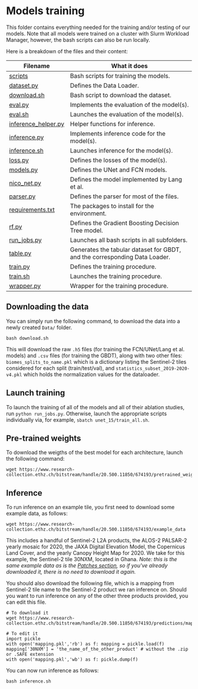 # Models training

This folder contains everything needed for the training and/or testing of our models. Note that all models were trained on a cluster with Slurm Workload Manager, however, the bash scripts can also be run locally.


Here is a breakdown of the files and their content:

| Filename | What it does |
|----------|----------|
| [scripts](scripts) | Bash scripts for training the models. |
| [dataset.py](dataset.py) | Defines the Data Loader. |
| [download.sh](download.sh) | Bash script to download the dataset. |
| [eval.py](eval.py) | Implements the evaluation of the model(s). |
| [eval.sh](eval.sh) | Launches the evaluation of the model(s). |
| [inference_helper.py](inference_helper.py) | Helper functions for inference. |
| [inference.py](inference.py) | Implements inference code for the model(s). |
| [inference.sh](inference.sh) | Launches inference for the model(s). |
| [loss.py](loss.py) | Defines the losses of the model(s). |
| [models.py](models.py) | Defines the UNet and FCN models. |
| [nico_net.py](nico_net.py) | Defines the model implemented by Lang et al. |
| [parser.py](parser.py) | Defines the parser for most of the files. |
| [requirements.txt](requirements.txt) | The packages to install for the environment. |
| [rf.py](rf.py) | Defines the Gradient Boosting Decision Tree model. |
| [run_jobs.py](run_jobs.py) | Launches all bash scripts in all subfolders. |
| [table.py](table.py) | Generates the tabular dataset for GBDT, and the corresponding Data Loader. |
| [train.py](train.py) | Defines the training procedure. |
| [train.sh](train.sh) | Launches the training procedure. |
| [wrapper.py](wrapper.py) | Wrapper for the training procedure. |


## Downloading the data
You can simply run the following command, to download the data into a newly created `Data/` folder.
```
bash download.sh
```
This will download the raw `.h5` files (for training the FCN/UNet/Lang et al. models) and `.csv` files (for training the GBDT), along with two other files: `biomes_splits_to_name.pkl` which is a dictionary listing the Sentinel-2 tiles considered for each split (train/test/val), and `statistics_subset_2019-2020-v4.pkl` which holds the normalization values for the dataloader.

## Launch training

To launch the training of all of the models and all of their ablation studies, run `python run_jobs.py`. Otherwise, launch the appropriate scripts individually via, for example, `sbatch unet_15/train_all.sh`.

## Pre-trained weights

To download the weigths of the best model for each architecture, launch the following command:
```
wget https://www.research-collection.ethz.ch/bitstream/handle/20.500.11850/674193/pretrained_weights
```

## Inference

To run inference on an example tile, you first need to download some example data, as follows:
```
wget https://www.research-collection.ethz.ch/bitstream/handle/20.500.11850/674193/example_data
```
This includes a handful of Sentinel-2 L2A products, the ALOS-2 PALSAR-2 yearly mosaic for 2020, the JAXA Digital Elevation Model, the Copernicus Land Cover, and the yearly Canopy Height Map for 2020. We take for this example, the Sentinel-2 tile 30NXM, located in Ghana. <em>Note: this is the same example data as is the [Patches section](https://github.com/ghjuliasialelli/AGBD/tree/main/Patches), so if you've already downloaded it, there is no need to download it again. </em>

You should also download the following file, which is a mapping from Sentinel-2 tile name to the Sentinel-2 product we ran inference on. Should you want to run inference on any of the other three products provided, you can edit this file.
```
# To download it 
wget https://www.research-collection.ethz.ch/bitstream/handle/20.500.11850/674193/predictions/mapping.pkl

# To edit it
import pickle
with open('mapping.pkl','rb') as f: mapping = pickle.load(f)
mapping['30NXM'] = 'the_name_of_the_other_product' # without the .zip or .SAFE extension
with open('mapping.pkl','wb') as f: pickle.dump(f)
```

You can now run inference as follows:
```
bash inference.sh
```
